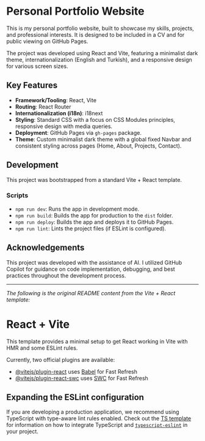 # Personal Portfolio Website

This is my personal portfolio website, built to showcase my skills, projects, and professional interests. It is designed to be included in a CV and for public viewing on GitHub Pages.

The project was developed using React and Vite, featuring a minimalist dark theme, internationalization (English and Turkish), and a responsive design for various screen sizes.

## Key Features

- **Framework/Tooling**: React, Vite
- **Routing**: React Router
- **Internationalization (i18n)**: i18next
- **Styling**: Standard CSS with a focus on CSS Modules principles, responsive design with media queries.
- **Deployment**: GitHub Pages via `gh-pages` package.
- **Theme**: Custom minimalist dark theme with a global fixed Navbar and consistent styling across pages (Home, About, Projects, Contact).

## Development

This project was bootstrapped from a standard Vite + React template.

### Scripts

- `npm run dev`: Runs the app in development mode.
- `npm run build`: Builds the app for production to the `dist` folder.
- `npm run deploy`: Builds the app and deploys it to GitHub Pages.
- `npm run lint`: Lints the project files (if ESLint is configured).

## Acknowledgements

This project was developed with the assistance of AI. I utilized GitHub Copilot for guidance on code implementation, debugging, and best practices throughout the development process.

---

_The following is the original README content from the Vite + React template:_

# React + Vite

This template provides a minimal setup to get React working in Vite with HMR and some ESLint rules.

Currently, two official plugins are available:

- [@vitejs/plugin-react](https://github.com/vitejs/vite-plugin-react/blob/main/packages/plugin-react) uses [Babel](https://babeljs.io/) for Fast Refresh
- [@vitejs/plugin-react-swc](https://github.com/vitejs/vite-plugin-react/blob/main/packages/plugin-react-swc) uses [SWC](https://swc.rs/) for Fast Refresh

## Expanding the ESLint configuration

If you are developing a production application, we recommend using TypeScript with type-aware lint rules enabled. Check out the [TS template](https://github.com/vitejs/vite/tree/main/packages/create-vite/template-react-ts) for information on how to integrate TypeScript and [`typescript-eslint`](https://typescript-eslint.io) in your project.
